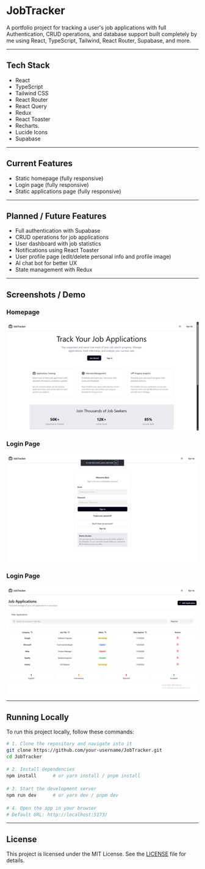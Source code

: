 # JobTracker

A portfolio project for tracking a user's job applications with full Authentication, CRUD operations, and database support built completely by me using React, TypeScript, Tailwind, React Router, Supabase, and more.

---

## Tech Stack

- React
- TypeScript
- Tailwind CSS
- React Router
- React Query
- Redux
- React Toaster
- Recharts.
- Lucide Icons
- Supabase

---

## Current Features

- Static homepage (fully responsive)
- Login page (fully responsive)
- Static applications page (fully responsive)

---

## Planned / Future Features

- Full authentication with Supabase
- CRUD operations for job applications
- User dashboard with job statistics
- Notifications using React Toaster
- User profile page (edit/delete personal info and profile image)
- AI chat bot for better UX
- State management with Redux

---

## Screenshots / Demo

### Homepage

![Homepage Screenshot](public/assets/homepage.png)

### Login Page

![Login Page Screenshot](public/assets/login.png)

### Login Page

![Login Page Screenshot](public/assets/applications.png)

---

## Running Locally

To run this project locally, follow these commands:

```bash
# 1. Clone the repository and navigate into it
git clone https://github.com/your-username/JobTracker.git
cd JobTracker

# 2. Install dependencies
npm install      # or yarn install / pnpm install

# 3. Start the development server
npm run dev      # or yarn dev / pnpm dev

# 4. Open the app in your browser
# Default URL: http://localhost:5173/
```

---

## License

This project is licensed under the MIT License. See the [LICENSE](LICENSE) file for details.
